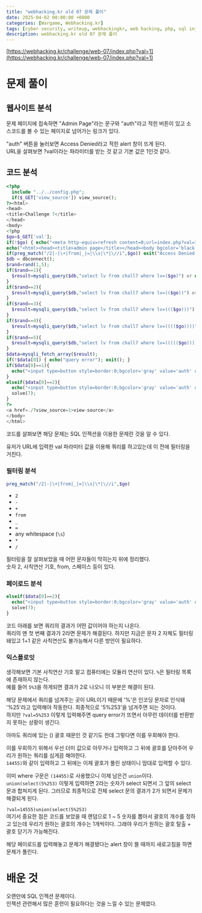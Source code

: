 ```yaml
---
title: "webhacking.kr old 07 문제 풀이"
date: 2025-04-02 00:00:00 +0800
categories: [Wargame, Webhacking.kr]
tags: [cyber security, writeup, webhackingkr, web hacking, php, sql injection] 
description: webhacking.kr old 07 문제 풀이
---
```


[https://webhacking.kr/challenge/web-07/index.php?val=1](https://webhacking.kr/challenge/web-07/index.php?val=1)
# 문제 풀이
## 웹사이트 분석
문제 페이지에 접속하면 "Admin Page"라는 문구와 "auth"라고 적힌 버튼이 있고 소스코드를 볼 수 있는 페이지로 넘어가는 링크가 있다.<br />

"auth" 버튼을 눌러보면 Access Denied라고 적힌 alert 창이 뜨게 된다.<br />
URL을 살펴보면 ?val이라는 파라미터를 받는 것 같고 기본 값은 1인것 같다.
## 코드 분석
```php
<?php
  include "../../config.php";
  if($_GET['view_source']) view_source();
?><html>
<head>
<title>Challenge 7</title>
</head>
<body>
<?php
$go=$_GET['val'];
if(!$go) { echo("<meta http-equiv=refresh content=0;url=index.php?val=1>"); }
echo("<html><head><title>admin page</title></head><body bgcolor='black'><font size=2 color=gray><b><h3>Admin page</h3></b><p>");
if(preg_match("/2|-|\+|from|_|=|\\s|\*|\//i",$go)) exit("Access Denied!");
$db = dbconnect();
$rand=rand(1,5);
if($rand==1){
  $result=mysqli_query($db,"select lv from chall7 where lv=($go)") or die("nice try!");
}
if($rand==2){
  $result=mysqli_query($db,"select lv from chall7 where lv=(($go))") or die("nice try!");
}
if($rand==3){
  $result=mysqli_query($db,"select lv from chall7 where lv=((($go)))") or die("nice try!");
}
if($rand==4){
  $result=mysqli_query($db,"select lv from chall7 where lv=(((($go))))") or die("nice try!");
}
if($rand==5){
  $result=mysqli_query($db,"select lv from chall7 where lv=((((($go)))))") or die("nice try!");
}
$data=mysqli_fetch_array($result);
if(!$data[0]) { echo("query error"); exit(); }
if($data[0]==1){
  echo("<input type=button style=border:0;bgcolor='gray' value='auth' onclick=\"alert('Access_Denied!')\"><p>");
}
elseif($data[0]==2){
  echo("<input type=button style=border:0;bgcolor='gray' value='auth' onclick=\"alert('Hello admin')\"><p>");
  solve(7);
}
?>
<a href=./?view_source=1>view-source</a>
</body>
</html>
```
코드를 살펴보면 해당 문제는 SQL 인젝션을 이용한 문제란 것을 알 수 있다.<br />

유저가 URL에 입력한 val 파라미터 값을 이용해 쿼리를 하고있는데 이 전에 필터링을 거친다.<br />
### 필터링 분석
```php
preg_match("/2|-|\+|from|_|=|\\s|\*|\//i",$go)
```
- `2`
- `-`
- `+`
- `from`
- `_`
- `=`
- any whitespace (`\s`)
- `*`
- `/`

필터링을 잘 살펴보았을 때 어떤 문자들이 막히는지 위에 정리했다.<br />
숫자 2, 사칙연산 기호, from, 스페이스 등이 있다.
### 페이로드 분석
```php
elseif($data[0]==2){
  echo("<input type=button style=border:0;bgcolor='gray' value='auth' onclick=\"alert('Hello admin')\"><p>");
  solve(7);
}
```
코드 아래를 보면 쿼리의 결과가 어떤 값이어야 하는지 나온다.<br />
쿼리의 맨 첫 번째 결과가 2라면 문제가 해결된다. 하지만 지금은 문자 2 자체도 필터링 돼있고 1+1 같은 사칙연산도 불가능해서 다른 방안이 필요하다.
### 익스플로잇
생각해보면 기본 사칙연산 기호 말고 컴퓨터에는 모듈러 연산이 있다. `%`은 필터링 목록에 존재하지 않는다.<br />
예를 들어 `5%3`을 하게되면 결과가 2로 나오니 이 부분은 해결이 된다.<br />

해당 문제에서 쿼리를 넘겨주는 곳이 URL이기 때문에 '%'은 인코딩 문자로 인식돼 '%25'라고 입력해야 작동한다. 최종적으로 '5%253'을 넘겨주면 되는 것이다.<br />
하지만 `?val=5%253` 이렇게 입력해주면 query error가 뜨면서 아무런 데이터를 반환받지 못하는 상황이 생긴다.<br />

아마도 쿼리에 있는 () 괄호 때문인 것 같기도 한데 그렇다면 이를 우회해야 한다.<br />

이를 우회하기 위해서 우선 더미 값으로 아무거나 입력하고 그 뒤에 괄호를 닫아주어 우리가 원하는 쿼리를 심게끔 해야한다.<br />
`14455)`와 같이 입력하고 그 뒤에는 이제 괄호가 풀린 상태이니 맘대로 입력할 수 있다.<br />

이미 where 구문은 `(14455)`로 사용했으니 이제 남은건 `union`이다.<br />
`union(select(5%253)` 이렇게 입력하면 2라는 숫자가 select 되면서 그 앞의 select 문과 합쳐지게 된다. 그러므로 최종적으로 전체 select 문의 결과가 2가 되면서 문제가 해결되게 된다.<br />

`?val=14555)union(select(5%253)`<br />
여기서 중요한 점은 코드를 보았을 때 랜덤으로 1 ~ 5 숫자를 뽑아서 괄호의 개수를 정하고 있는데 우리가 원하는 괄호의 개수는 1개씩이다. 그래야 우리가 원하는 괄호 탈출 + 괄호 닫기가 가능해진다.<br />

해당 페이로드를 입력해놓고 문제가 해결됐다는 alert 창이 뜰 때까지 새로고침을 하면 문제가 풀린다.
# 배운 것
오랜만에 SQL 인젝션 문제이다.<br />
인젝션 관련해서 많은 훈련이 필요하다는 것을 느낄 수 있는 문제였다.